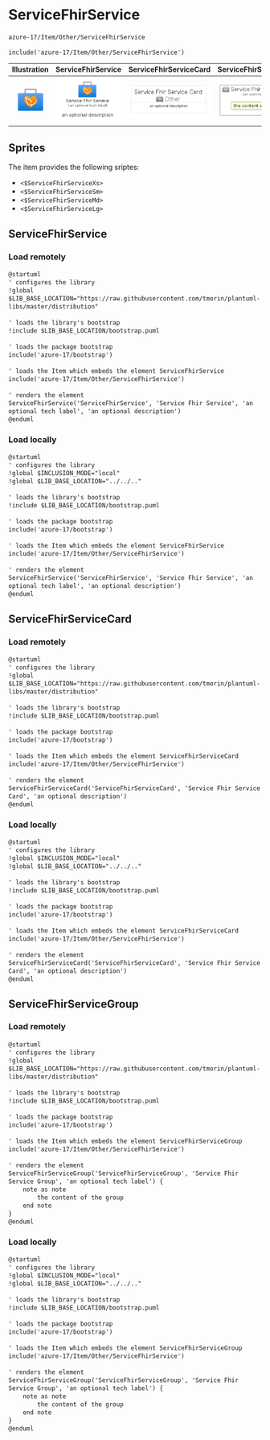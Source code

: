 # ServiceFhirService


```text
azure-17/Item/Other/ServiceFhirService
```

```text
include('azure-17/Item/Other/ServiceFhirService')
```



| Illustration | ServiceFhirService | ServiceFhirServiceCard | ServiceFhirServiceGroup |
| :---: | :---: | :---: | :---: |
| ![illustration for Illustration](../../../azure-17/Item/Other/ServiceFhirService.png) | ![illustration for ServiceFhirService](../../../azure-17/Item/Other/ServiceFhirService.Local.png) | ![illustration for ServiceFhirServiceCard](../../../azure-17/Item/Other/ServiceFhirServiceCard.Local.png) | ![illustration for ServiceFhirServiceGroup](../../../azure-17/Item/Other/ServiceFhirServiceGroup.Local.png) |



## Sprites
The item provides the following sriptes:

- `<$ServiceFhirServiceXs>`
- `<$ServiceFhirServiceSm>`
- `<$ServiceFhirServiceMd>`
- `<$ServiceFhirServiceLg>`





## ServiceFhirService

### Load remotely
```plantuml
@startuml
' configures the library
!global $LIB_BASE_LOCATION="https://raw.githubusercontent.com/tmorin/plantuml-libs/master/distribution"

' loads the library's bootstrap
!include $LIB_BASE_LOCATION/bootstrap.puml

' loads the package bootstrap
include('azure-17/bootstrap')

' loads the Item which embeds the element ServiceFhirService
include('azure-17/Item/Other/ServiceFhirService')

' renders the element
ServiceFhirService('ServiceFhirService', 'Service Fhir Service', 'an optional tech label', 'an optional description')
@enduml
```

### Load locally
```plantuml
@startuml
' configures the library
!global $INCLUSION_MODE="local"
!global $LIB_BASE_LOCATION="../../.."

' loads the library's bootstrap
!include $LIB_BASE_LOCATION/bootstrap.puml

' loads the package bootstrap
include('azure-17/bootstrap')

' loads the Item which embeds the element ServiceFhirService
include('azure-17/Item/Other/ServiceFhirService')

' renders the element
ServiceFhirService('ServiceFhirService', 'Service Fhir Service', 'an optional tech label', 'an optional description')
@enduml
```

## ServiceFhirServiceCard

### Load remotely
```plantuml
@startuml
' configures the library
!global $LIB_BASE_LOCATION="https://raw.githubusercontent.com/tmorin/plantuml-libs/master/distribution"

' loads the library's bootstrap
!include $LIB_BASE_LOCATION/bootstrap.puml

' loads the package bootstrap
include('azure-17/bootstrap')

' loads the Item which embeds the element ServiceFhirServiceCard
include('azure-17/Item/Other/ServiceFhirService')

' renders the element
ServiceFhirServiceCard('ServiceFhirServiceCard', 'Service Fhir Service Card', 'an optional description')
@enduml
```

### Load locally
```plantuml
@startuml
' configures the library
!global $INCLUSION_MODE="local"
!global $LIB_BASE_LOCATION="../../.."

' loads the library's bootstrap
!include $LIB_BASE_LOCATION/bootstrap.puml

' loads the package bootstrap
include('azure-17/bootstrap')

' loads the Item which embeds the element ServiceFhirServiceCard
include('azure-17/Item/Other/ServiceFhirService')

' renders the element
ServiceFhirServiceCard('ServiceFhirServiceCard', 'Service Fhir Service Card', 'an optional description')
@enduml
```

## ServiceFhirServiceGroup

### Load remotely
```plantuml
@startuml
' configures the library
!global $LIB_BASE_LOCATION="https://raw.githubusercontent.com/tmorin/plantuml-libs/master/distribution"

' loads the library's bootstrap
!include $LIB_BASE_LOCATION/bootstrap.puml

' loads the package bootstrap
include('azure-17/bootstrap')

' loads the Item which embeds the element ServiceFhirServiceGroup
include('azure-17/Item/Other/ServiceFhirService')

' renders the element
ServiceFhirServiceGroup('ServiceFhirServiceGroup', 'Service Fhir Service Group', 'an optional tech label') {
    note as note
        the content of the group
    end note
}
@enduml
```

### Load locally
```plantuml
@startuml
' configures the library
!global $INCLUSION_MODE="local"
!global $LIB_BASE_LOCATION="../../.."

' loads the library's bootstrap
!include $LIB_BASE_LOCATION/bootstrap.puml

' loads the package bootstrap
include('azure-17/bootstrap')

' loads the Item which embeds the element ServiceFhirServiceGroup
include('azure-17/Item/Other/ServiceFhirService')

' renders the element
ServiceFhirServiceGroup('ServiceFhirServiceGroup', 'Service Fhir Service Group', 'an optional tech label') {
    note as note
        the content of the group
    end note
}
@enduml
```

